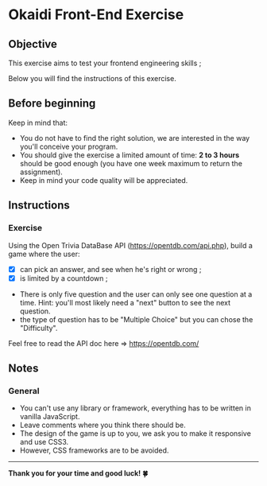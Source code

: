 # Okaidi Front-End Exercise

## Objective

This exercise aims to test your frontend engineering skills ;

Below you will find the instructions of this exercise.

## Before beginning

Keep in mind that:

- You do not have to find the right solution, we are interested in the way you'll conceive your program.
- You should give the exercise a limited amount of time: **2 to 3 hours** should be good enough (you have one week maximum to return the assignment).
- Keep in mind your code quality will be appreciated.

## Instructions

### Exercise

Using the Open Trivia DataBase API (https://opentdb.com/api.php), build a game where the user:

- [x] can pick an answer, and see when he's right or wrong ;
- [x] is limited by a countdown ;

- There is only five question and the user can only see one question at a time.
  Hint: you'll most likely need a "next" button to see the next question.
- the type of question has to be "Multiple Choice" but you can chose the "Difficulty".

Feel free to read the API doc here => https://opentdb.com/

## Notes

### General

- You can't use any library or framework, everything has to be written in vanilla JavaScript.
- Leave comments where you think there should be.
- The design of the game is up to you, we ask you to make it responsive and use CSS3.
- However, CSS frameworks are to be avoided.

---

**Thank you for your time and good luck! 🍀**